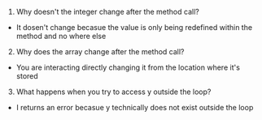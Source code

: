 1. Why doesn't the integer change after the method call?
* It dosen't change becasue the value is only being redefined within the method and no where else
2. Why does the array change after the method call?
* You are interacting directly changing it from the location where it's stored
3. What happens when you try to access y outside the loop?
* I returns an error becasue y technically does not exist outside the loop 
